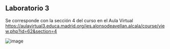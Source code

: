 ## Laboratorio 3
Se corresponde con la sección 4 del curso en el Aula Virtual 
https://aulavirtual3.educa.madrid.org/ies.alonsodeavellan.alcala/course/view.php?id=62&section=4

![image](https://user-images.githubusercontent.com/91023374/135721502-6a6a99be-b0e4-48d3-95b4-9ffff39f5f5d.png)
